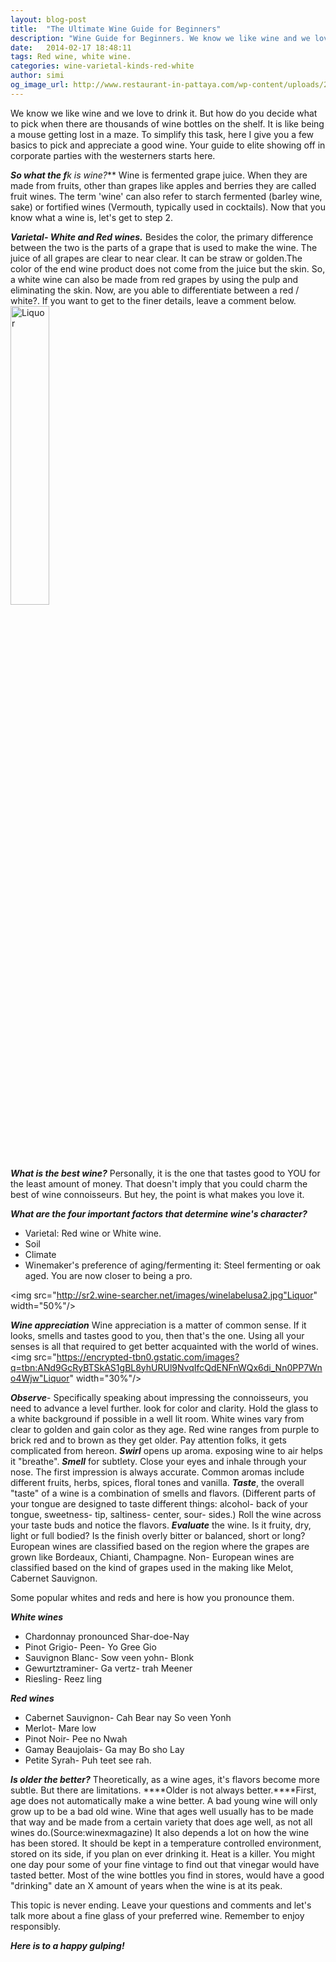 ```yaml
---
layout: blog-post
title:  "The Ultimate Wine Guide for Beginners"
description: "Wine Guide for Beginners. We know we like wine and we love to drink it. But how do we decide what to pick when there are thousands of wine bottles on the shelf. To simplify this task, here I give you a few basics to pick and appreciate a good wine."
date:   2014-02-17 18:48:11
tags: Red wine, white wine.
categories: wine-varietal-kinds-red-white
author: simi
og_image_url: http://www.restaurant-in-pattaya.com/wp-content/uploads/2011/09/Cooking-with-Wine-How-to-cook-with-wine.jpg
---
```


We know we like wine and we love to drink it. But how do you decide what to pick when there are thousands of wine bottles on the shelf. It is like being a mouse getting lost in a maze. To simplify this task, here I give you a few basics to pick and appreciate a good wine. Your guide to elite showing off in corporate parties with the westerners starts here.

***So what the f**k is wine?***
Wine is fermented grape juice. When they are made from fruits, other than grapes like apples and berries they are called fruit wines. The term 'wine' can also refer to starch fermented (barley wine, sake) or fortified wines (Vermouth, typically used in cocktails). Now that you know what a wine is, let's get to step 2.

***Varietal- White and Red wines.***
Besides the color, the primary difference between the two is the parts of a grape that is used to make the wine. The juice of all grapes are clear to near clear. It can be straw or golden.The color of the end wine product does not come from the juice but the skin. So, a white wine can also be made from red grapes by using the pulp and eliminating the skin. Now, are you able to differentiate between a red / white?. If you want to get to the finer details, leave a comment below.
<img src="http://www.restaurant-in-pattaya.com/wp-content/uploads/2011/09/Cooking-with-Wine-How-to-cook-with-wine.jpg" alt="Liquor" width="35%"/>

***What is the best wine?***
Personally, it is the one that tastes good to YOU for the least amount of money. That doesn't imply that you could charm the best of wine connoisseurs. But hey, the point is what makes you love it. 

***What are the four important factors that determine wine's character?***
* Varietal: Red wine or White wine.
* Soil
* Climate
* Winemaker's preference of aging/fermenting it: Steel fermenting or oak aged.
You are now closer to being a pro.

<img src="http://sr2.wine-searcher.net/images/winelabelusa2.jpg"Liquor" width="50%"/>

***Wine appreciation***
Wine appreciation is a matter of common sense. If it looks, smells and tastes good to you, then that's the one. Using all your senses is all that required to get better acquainted with the world of wines.
<img src="https://encrypted-tbn0.gstatic.com/images?q=tbn:ANd9GcRyBTSkAS1gBL8yhURUl9NvqIfcQdENFnWQx6di_Nn0PP7Wno4Wjw"Liquor" width="30%"/>

***Observe***- Specifically speaking about impressing the connoisseurs, you need to advance a level further. look for color and clarity. Hold the glass to a white background if possible in a well lit room. White wines vary from clear to golden and gain color as they age. Red wine ranges from purple to brick red and to brown as they get older. Pay attention folks, it gets complicated from hereon. 
***Swirl*** opens up aroma. exposing wine to air helps it "breathe".
***Smell*** for subtlety. Close your eyes and inhale through your nose. The first impression is always accurate. Common aromas include different fruits, herbs, spices, floral tones and vanilla.
***Taste***, the overall "taste" of a wine is a combination of smells and flavors.
(Different parts of your tongue are designed to taste different things: alcohol- back of your tongue, sweetness- tip, saltiness- center, sour- sides.)
Roll the wine across your taste buds and notice the flavors.
***Evaluate*** the wine. Is it fruity, dry, light or full bodied? Is the finish overly bitter or balanced, short or long? 
 European wines are classified based on the region where the grapes are grown like Bordeaux, Chianti, Champagne. Non- European wines are classified based on the kind of grapes used in the making like Melot, Cabernet Sauvignon.

Some popular whites and reds and here is how you pronounce them.

***White wines***
* Chardonnay pronounced Shar-doe-Nay
* Pinot Grigio-  Peen- Yo Gree Gio
* Sauvignon Blanc- Sow veen yohn- Blonk
* Gewurtztraminer- Ga vertz- trah Meener
* Riesling- Reez ling

***Red wines***
* Cabernet Sauvignon- Cah Bear nay So veen Yonh
* Merlot- Mare low
* Pinot Noir- Pee no Nwah
* Gamay Beaujolais- Ga may Bo sho Lay 
* Petite Syrah- Puh teet see rah.

***Is older the better?***
Theoretically, as a wine ages, it's flavors become more subtle. But there are limitations. ****Older is not always better.****First, age does not automatically make a wine better. A bad young wine will only grow up to be a bad old wine. Wine that ages well usually has to be made that way and be made from a certain variety that does age well, as not all wines do.(Source:winexmagazine) It also depends a lot on how the wine has been stored. It should be kept in a temperature controlled environment, stored on its side, if you plan on ever drinking it. Heat is a killer. You might one day pour some of your fine vintage to find out that vinegar would have tasted better. Most of the wine bottles you find in stores, would have a  good "drinking" date an X amount of years when the wine is at its peak. 

This topic is never ending. Leave your questions and comments and let's talk more about a fine glass of your preferred wine. Remember to enjoy responsibly.

***Here is to a happy gulping!***







